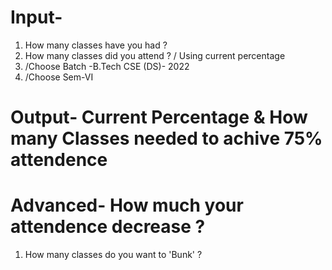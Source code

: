 #   Input-
1.  How many classes have you had ?
2.  How many classes did you attend ?   / Using current percentage 
3.  /Choose Batch -B.Tech CSE (DS)- 2022
4.  /Choose Sem-VI
#   Output- Current Percentage & How many Classes needed to achive 75% attendence

#   Advanced- How much your attendence decrease ?
1.  How many classes do you want to 'Bunk' ?

